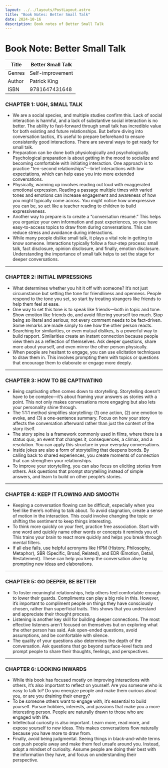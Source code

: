 ```yaml
---
layout: ../../layouts/PostLayout.astro
title: "Book Notes: Better Small Talk"
date: 2024-10-16
description: Book notes of Better Small Talk
---
```


# Book Note: Better Small Talk

| Title  | Better Small Talk |
| ------ | ----------------- |
| Genres | Self-improvement  |
| Author | Patrick King      |
| ISBN   | 9781647431648     |

### **CHAPTER 1: UGH, SMALL TALK**

- We are a social species, and multiple studies confirm this. Lack of social interaction is harmful, and a lack of substantive social interaction is no better. The ability to fast-forward through small talk has incredible value for both existing and future relationships. But before diving into conversation tactics, it’s useful to prepare beforehand to ensure consistently good interactions. There are several ways to get ready for small talk.
- Preparation can be done both physiologically and psychologically. Psychological preparation is about getting in the mood to socialize and becoming comfortable with initiating interaction. One approach is to practice "ten-second relationships"—brief interactions with low expectations, which can help ease you into more extended conversations.
- Physically, warming up involves reading out loud with exaggerated emotional expression. Reading a passage multiple times with varied tones and emotions can increase engagement and awareness of how you might typically come across. You might notice how unexpressive you can be, so act like a teacher reading to children to build expressiveness.
- Another way to prepare is to create a “conversation résumé.” This helps you organize your own information and past experiences, so you have easy-to-access topics to draw from during conversations. This can reduce stress and avoidance during interactions.
- While many people dislike small talk, it plays a vital role in getting to know someone. Interactions typically follow a four-step process: small talk, fact disclosure, opinion disclosure, and finally, emotion disclosure. Understanding the importance of small talk helps to set the stage for deeper conversations.

---

### **CHAPTER 2: INITIAL IMPRESSIONS**

- What determines whether you hit it off with someone? It’s not just circumstance but setting the tone for friendliness and openness. People respond to the tone you set, so start by treating strangers like friends to help them feel at ease.
- One way to set this tone is to speak like friends—both in topic and tone. Show emotion like friends do, and avoid filtering yourself too much. Stop being so literal and serious; not every comment needs to be fact-driven. Some remarks are made simply to see how the other person reacts.
- Searching for similarities, or even mutual dislikes, is a powerful way to build rapport. Similarities create an instant connection because people view them as a reflection of themselves. Ask deeper questions, share more about yourself, and even mirror the other person physically.
- When people are hesitant to engage, you can use elicitation techniques to draw them in. This involves prompting them with topics or questions that encourage them to elaborate or engage more deeply.

---

### **CHAPTER 3: HOW TO BE CAPTIVATING**

- Being captivating often comes down to storytelling. Storytelling doesn’t have to be complex—it’s about framing your answers as stories with a point. This not only makes conversations more engaging but also lets your personality shine through.
- The 1:1:1 method simplifies storytelling: (1) one action, (2) one emotion to evoke, and (3) a one-sentence summary. Focus on how your story affects the conversation afterward rather than just the content of the story itself.
- The story spine is a framework commonly used in films, where there is a status quo, an event that changes it, consequences, a climax, and a resolution. You can apply this structure in your everyday conversations.
- Inside jokes are also a form of storytelling that deepens bonds. By calling back to shared experiences, you create moments of connection that can strengthen your relationships.
- To improve your storytelling, you can also focus on eliciting stories from others. Ask questions that prompt storytelling instead of simple answers, and learn to build on other people’s stories.

---

### **CHAPTER 4: KEEP IT FLOWING AND SMOOTH**

- Keeping a conversation flowing can be difficult, especially when you feel like there’s nothing to talk about. To avoid stagnation, create a sense of motion in the interaction. This could involve changing the topic or shifting the sentiment to keep things interesting.
- To think more quickly on your feet, practice free association. Start with one word and quickly name other words or concepts it reminds you of. This trains your brain to react more quickly and helps you break through mental filters.
- If all else fails, use helpful acronyms like HPM (History, Philosophy, Metaphor), SBR (Specific, Broad, Related), and EDR (Emotion, Detail, Restatement). These can help you keep the conversation alive by prompting new ideas and elaborations.

---

### **CHAPTER 5: GO DEEPER, BE BETTER**

- To foster meaningful relationships, help others feel comfortable enough to lower their guards. Compliments can play a big role in this. However, it’s important to compliment people on things they have consciously chosen, rather than superficial traits. This shows that you understand and appreciate their thought process.
- Listening is another key skill for building deeper connections. The most effective listeners aren’t focused on themselves but on exploring what the other person has said. Ask open-ended questions, avoid assumptions, and be comfortable with silence.
- The quality of your questions also determines the depth of the conversation. Ask questions that go beyond surface-level facts and prompt people to share their thoughts, feelings, and perspectives.

---

### **CHAPTER 6: LOOKING INWARDS**

- While this book has focused mostly on improving interactions with others, it’s also important to reflect on yourself. Are you someone who is easy to talk to? Do you energize people and make them curious about you, or are you draining their energy?
- To be someone others want to engage with, it’s essential to build yourself. Pursue hobbies, interests, and passions that make you a more interesting person. People are naturally drawn to those who are engaged with life.
- Intellectual curiosity is also important. Learn more, read more, and expose yourself to new ideas. This makes conversations flow naturally because you have more to draw from.
- Finally, avoid being judgmental. Seeing things in black-and-white terms can push people away and make them feel unsafe around you. Instead, adopt a mindset of curiosity. Assume people are doing their best with the information they have, and focus on understanding their perspective.

